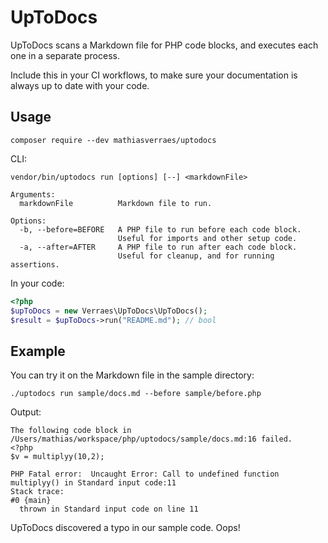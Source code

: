 # UpToDocs

UpToDocs scans a Markdown file for PHP code blocks, and executes each one in a separate process.

Include this in your CI workflows, to make sure your documentation is always up to date with your code.


## Usage

```
composer require --dev mathiasverraes/uptodocs
```

CLI:

```
vendor/bin/uptodocs run [options] [--] <markdownFile>

Arguments:
  markdownFile          Markdown file to run.

Options:
  -b, --before=BEFORE   A PHP file to run before each code block. 
                        Useful for imports and other setup code.
  -a, --after=AFTER     A PHP file to run after each code block. 
                        Useful for cleanup, and for running assertions.
```

In your code: 

```php
<?php
$upToDocs = new Verraes\UpToDocs\UpToDocs();
$result = $upToDocs->run("README.md"); // bool
```

## Example

You can try it on the Markdown file in the sample directory:

```
./uptodocs run sample/docs.md --before sample/before.php
```
                                                
Output:
 
```
The following code block in /Users/mathias/workspace/php/uptodocs/sample/docs.md:16 failed.
<?php
$v = multiplyy(10,2);

PHP Fatal error:  Uncaught Error: Call to undefined function multiplyy() in Standard input code:11
Stack trace:
#0 {main}
  thrown in Standard input code on line 11
```

UpToDocs discovered a typo in our sample code. Oops!